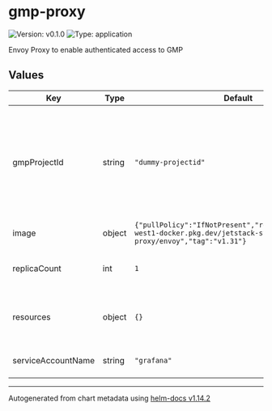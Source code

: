 # gmp-proxy

![Version: v0.1.0](https://img.shields.io/badge/Version-v0.1.0-informational?style=flat-square) ![Type: application](https://img.shields.io/badge/Type-application-informational?style=flat-square)

Envoy Proxy to enable authenticated access to GMP

## Values

| Key | Type | Default | Description |
|-----|------|---------|-------------|
| gmpProjectId | string | `"dummy-projectid"` | ID of the GCP Project containing the Managed Prometheus service that this proxy should connect to |
| image | object | `{"pullPolicy":"IfNotPresent","repository":"europe-west1-docker.pkg.dev/jetstack-steve-judd/envoy-proxy/envoy","tag":"v1.31"}` | Image details |
| replicaCount | int | `1` | Number of replicas of the GMP Proxy pod |
| resources | object | `{}` | For defining Pod resource requests and limits |
| serviceAccountName | string | `"grafana"` | K8s SA that pod should use |

----------------------------------------------
Autogenerated from chart metadata using [helm-docs v1.14.2](https://github.com/norwoodj/helm-docs/releases/v1.14.2)
